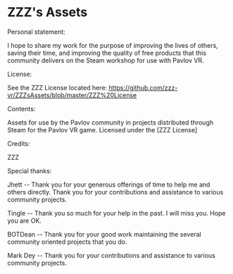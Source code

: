 # ZZZ's Assets

Personal statement:

I hope to share my work for the purpose of improving the lives of others, saving their time, and improving the quality of free products that this community delivers on the Steam workshop for use with Pavlov VR.



License:

See the ZZZ License located here: https://github.com/zzz-vr/ZZZsAssets/blob/master/ZZZ%20License



Contents:

Assets for use by the Pavlov community in projects distributed through Steam for the Pavlov VR game. Licensed under the [ZZZ License]



Credits:

ZZZ



Special thanks:

Jhett -- Thank you for your generous offerings of time to help me and others directly. Thank you for your contributions and assistance to various community projects.

Tingle -- Thank you so much for your help in the past. I will miss you. Hope you are OK.

BOTDean -- Thank you for your good work maintaining the several community oriented projects that you do.

Mark Dey -- Thank you for your contributions and assistance to various community projects.


